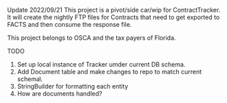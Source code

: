 Update 2022/09/21
This project is a pivot/side car/wip for ContractTracker. It will create the nightly FTP files for Contracts that need to get exported to FACTS and then consume the response file.

This project belongs to OSCA and the tax payers of Florida. 

TODO
1) Set up local instance of Tracker umder current DB schema.
2) Add Document table and make changes to repo to match current schema\
3) StringBuilder for formatting each entity 
4) How are documents handled?